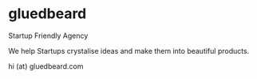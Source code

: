 # gluedbeard
Startup Friendly Agency

We help Startups crystalise ideas and make them into beautiful products. 

hi (at) gluedbeard.com
